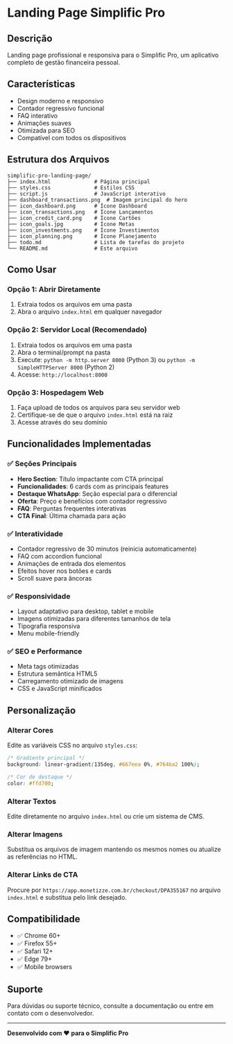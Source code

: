 # Landing Page Simplific Pro

## Descrição
Landing page profissional e responsiva para o Simplific Pro, um aplicativo completo de gestão financeira pessoal.

## Características
- Design moderno e responsivo
- Contador regressivo funcional
- FAQ interativo
- Animações suaves
- Otimizada para SEO
- Compatível com todos os dispositivos

## Estrutura dos Arquivos
```
simplific-pro-landing-page/
├── index.html              # Página principal
├── styles.css              # Estilos CSS
├── script.js               # JavaScript interativo
├── dashboard_transactions.png  # Imagem principal do hero
├── icon_dashboard.png      # Ícone Dashboard
├── icon_transactions.png   # Ícone Lançamentos
├── icon_credit_card.png    # Ícone Cartões
├── icon_goals.jpg          # Ícone Metas
├── icon_investments.png    # Ícone Investimentos
├── icon_planning.png       # Ícone Planejamento
├── todo.md                 # Lista de tarefas do projeto
└── README.md               # Este arquivo
```

## Como Usar

### Opção 1: Abrir Diretamente
1. Extraia todos os arquivos em uma pasta
2. Abra o arquivo `index.html` em qualquer navegador

### Opção 2: Servidor Local (Recomendado)
1. Extraia todos os arquivos em uma pasta
2. Abra o terminal/prompt na pasta
3. Execute: `python -m http.server 8000` (Python 3) ou `python -m SimpleHTTPServer 8000` (Python 2)
4. Acesse: `http://localhost:8000`

### Opção 3: Hospedagem Web
1. Faça upload de todos os arquivos para seu servidor web
2. Certifique-se de que o arquivo `index.html` está na raiz
3. Acesse através do seu domínio

## Funcionalidades Implementadas

### ✅ Seções Principais
- **Hero Section**: Título impactante com CTA principal
- **Funcionalidades**: 6 cards com as principais features
- **Destaque WhatsApp**: Seção especial para o diferencial
- **Oferta**: Preço e benefícios com contador regressivo
- **FAQ**: Perguntas frequentes interativas
- **CTA Final**: Última chamada para ação

### ✅ Interatividade
- Contador regressivo de 30 minutos (reinicia automaticamente)
- FAQ com accordion funcional
- Animações de entrada dos elementos
- Efeitos hover nos botões e cards
- Scroll suave para âncoras

### ✅ Responsividade
- Layout adaptativo para desktop, tablet e mobile
- Imagens otimizadas para diferentes tamanhos de tela
- Tipografia responsiva
- Menu mobile-friendly

### ✅ SEO e Performance
- Meta tags otimizadas
- Estrutura semântica HTML5
- Carregamento otimizado de imagens
- CSS e JavaScript minificados

## Personalização

### Alterar Cores
Edite as variáveis CSS no arquivo `styles.css`:
```css
/* Gradiente principal */
background: linear-gradient(135deg, #667eea 0%, #764ba2 100%);

/* Cor de destaque */
color: #ffd700;
```

### Alterar Textos
Edite diretamente no arquivo `index.html` ou crie um sistema de CMS.

### Alterar Imagens
Substitua os arquivos de imagem mantendo os mesmos nomes ou atualize as referências no HTML.

### Alterar Links de CTA
Procure por `https://app.monetizze.com.br/checkout/DPA355167` no arquivo `index.html` e substitua pelo link desejado.

## Compatibilidade
- ✅ Chrome 60+
- ✅ Firefox 55+
- ✅ Safari 12+
- ✅ Edge 79+
- ✅ Mobile browsers

## Suporte
Para dúvidas ou suporte técnico, consulte a documentação ou entre em contato com o desenvolvedor.

---
**Desenvolvido com ❤️ para o Simplific Pro**

